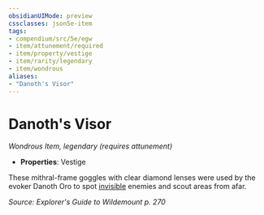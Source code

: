 ```yaml
---
obsidianUIMode: preview
cssclasses: json5e-item
tags:
- compendium/src/5e/egw
- item/attunement/required
- item/property/vestige
- item/rarity/legendary
- item/wondrous
aliases: 
- "Danoth's Visor"
---
```

# Danoth's Visor
*Wondrous Item, legendary (requires attunement)*  

- **Properties**: Vestige

These mithral-frame goggles with clear diamond lenses were used by the evoker Danoth Oro to spot [invisible](2.%20GM%20Tools/Misc%20DND%20Handbook/compendium/rules/conditions.md#invisible) enemies and scout areas from afar.

*Source: Explorer's Guide to Wildemount p. 270*